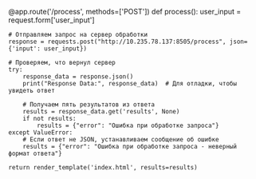 @app.route('/process', methods=['POST'])
def process():
    user_input = request.form['user_input']
    
    # Отправляем запрос на сервер обработки
    response = requests.post("http://10.235.78.137:8505/process", json={'input': user_input})
    
    # Проверяем, что вернул сервер
    try:
        response_data = response.json()
        print("Response Data:", response_data)  # Для отладки, чтобы увидеть ответ
        
        # Получаем пять результатов из ответа
        results = response_data.get('results', None)
        if not results:
            results = {"error": "Ошибка при обработке запроса"}
    except ValueError:
        # Если ответ не JSON, устанавливаем сообщение об ошибке
        results = {"error": "Ошибка при обработке запроса - неверный формат ответа"}

    return render_template('index.html', results=results)
